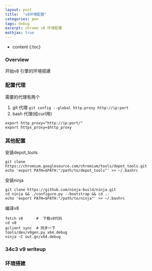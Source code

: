 ```yaml
---
layout: post
title:  "v8环境配置"
categories: pwn
tags: debug
excerpt: chrome v8 环境配置
mathjax: true
---
```


* content
{:toc}

### Overview

开始v8 引擎的环境搭建

### 配置代理
需要的代理有两个
1. git 代理
`git config --global http.proxy http://ip:port`
2. bash 代理(给curl用)
```
export http_proxy="http://ip:port/"
export https_proxy=$http_proxy
```

### 其他配置

安装depot_tools
```
git clone https://chromium.googlesource.com/chromium/tools/depot_tools.git
echo 'export PATH=$PATH:"/path/to/depot_tools"' >> ~/.bashrc
```
安装ninja
```
git clone https://github.com/ninja-build/ninja.git
cd ninja && ./configure.py --bootstrap && cd ..
echo 'export PATH=$PATH:"/path/to/ninja"' >> ~/.bashrc
```
编译v8

```
fetch v8      #  下载v8代码
cd v8  
gclient sync  # 同步一下
tools/dev/v8gen.py x64.debug
ninja -C out.gn/x64.debug
```

### 34c3 v9 writeup

### 环境搭建




